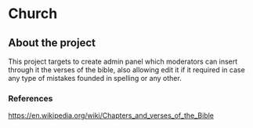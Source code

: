 # Church

## About the project
This project targets to create admin panel which moderators can insert through it the verses of the bible, also allowing edit it if it required in case any type of mistakes founded in spelling or any other.

### References
https://en.wikipedia.org/wiki/Chapters_and_verses_of_the_Bible



